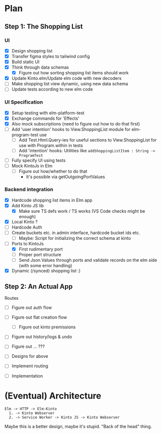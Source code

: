 # Plan

## Step 1: The Shopping List

### UI

* [X] Design shopping list
* [X] Transfer figma styles to tailwind config
* [X] Build static UI
* [X] Think through data schemas
  - [X] Figure out how sorting shopping list items should work
* [X] Update Kinto.elm/Update elm code with new decoders
* [ ] Make shopping list view dynamic, using new data schema
* [ ] Update tests according to new elm code

### UI Specification

* [X] Setup testing with elm-platform-test
* [X] Exchange commands for 'Effects'
* [X] Also mock subscriptions (need to figure out how to do that first)
* [ ] Add 'user intention' hooks to View.ShoppingList module for elm-program-test use
  - [ ] Add Test.Html.Query-ies for useful sections to View.ShoppingList for use with Program.within in tests
  - [ ] Add 'intention' hooks: Utilities like `addShoppingListItem : String -> ProgramTest`
* [ ] Fully specify UI using tests
* [ ] Mock KintoJs in Elm
  - [ ] Figure out how/whether to do that
    - It's possible via getOutgoingPortValues

### Backend integration

* [X] Hardcode shopping list items in Elm app
* [X] Add Kinto JS lib
  - [X] Make sure TS defs work / TS works (VS Code checks might be enough)
* [X] Local Kinto ?
* [ ] Hardcode Auth
* [ ] Create buckets etc. in admin interface, hardcode bucket ids etc.
  - [ ] Maybe: Script for initializing the correct schema at kinto
* [ ] Ports to KintoJs
  - [X] First rudimentary port
  - [ ] Proper port structure
  - [ ] Send Json.Values through ports and validate records on the elm side (with some error handling)
* [X] Dynamic (/synced) shopping list :)

## Step 2: An Actual App

Routes
* [ ] Figure out auth flow
* [ ] Figure out flat creation flow
  - [ ] Figure out kinto premissions
* [ ] Figure out history/logs & undo
* [ ] Figure out ... ???
* [ ] Designs for above
* [ ] Implement routing
* [ ] Implementation


# (Eventual) Architecture

```
Elm -> HTTP -> Elm-Kinto
  1. -> Kinto Webserver
  2. -> Service Worker -> Kinto JS -> Kinto Webserver
```

Maybe this is a better design, maybe it's stupid. "Back of the head" thing.
